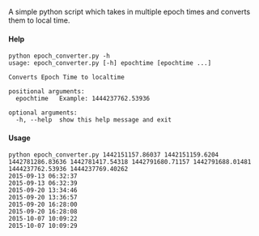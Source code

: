 A simple python script which takes in multiple epoch times
and converts them to local time.

#### Help
```
python epoch_converter.py -h
usage: epoch_converter.py [-h] epochtime [epochtime ...]

Converts Epoch Time to localtime

positional arguments:
  epochtime   Example: 1444237762.53936

optional arguments:
  -h, --help  show this help message and exit
```

#### Usage
```
python epoch_converter.py 1442151157.86037 1442151159.6204 1442781286.83636 1442781417.54318 1442791680.71157 1442791688.01481 1444237762.53936 1444237769.40262
2015-09-13 06:32:37
2015-09-13 06:32:39
2015-09-20 13:34:46
2015-09-20 13:36:57
2015-09-20 16:28:00
2015-09-20 16:28:08
2015-10-07 10:09:22
2015-10-07 10:09:29
```
